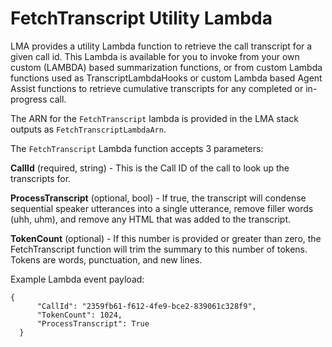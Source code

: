# FetchTranscript Utility Lambda

LMA provides a utility Lambda function to retrieve the call transcript for a given call id. This Lambda is available for you to invoke from your own custom (LAMBDA) based summarization functions, or from custom Lambda functions used as TranscriptLambdaHooks or custom Lambda based Agent Assist functions to retrieve cumulative transcripts for any completed or in-progress call.

The ARN for the `FetchTranscript` lambda is provided in the LMA stack outputs as `FetchTranscriptLambdaArn`.

The `FetchTranscript` Lambda function accepts 3 parameters:

**CallId** (required, string) - This is the Call ID of the call to look up the transcripts for.

**ProcessTranscript** (optional, bool) - If true, the transcript will condense sequential speaker utterances into a single utterance, remove filler words (uhh, uhm), and remove any HTML that was added to the transcript. 

**TokenCount** (optional) - If this number is provided or greater than zero, the FetchTranscript function will trim the summary to this number of tokens. Tokens are words, punctuation, and new lines.

Example Lambda event payload:

```
{
      "CallId": "2359fb61-f612-4fe9-bce2-839061c328f9",
      "TokenCount": 1024,
      "ProcessTranscript": True
  }
```


